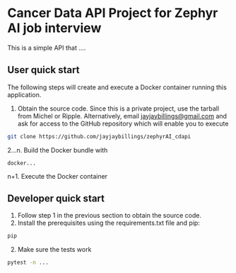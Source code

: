 # Cancer Data API Project for Zephyr AI job interview

This is a simple API that ....<add text describing the problem from Zephyr>

## User quick start

The following steps will create and execute a Docker container running this application.
1. Obtain the source code. Since this is a private project, use the tarball from Michel or Ripple. Alternatively, email jayjaybillings@gmail.com and ask for access to the GitHub repository which will enable you to execute

```bash
git clone https://github.com/jayjaybillings/zephyrAI_cdapi
```

2...n. Build the Docker bundle with

```
docker...
```

n+1. Execute the Docker container

## Developer quick start

1. Follow step 1 in the previous section to obtain the source code.
2. Install the prerequisites using the requirements.txt file and pip:

```bash
pip
```
2. Make sure the tests work

```bash
pytest -n ...
```
